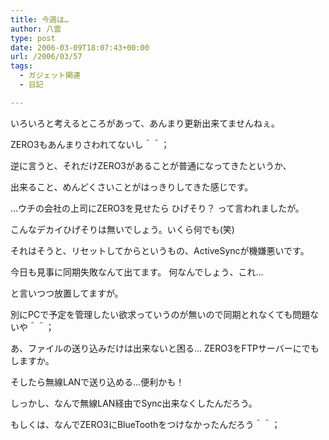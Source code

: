 ```yaml
---
title: 今週は…
author: 八雲
type: post
date: 2006-03-09T18:07:43+00:00
url: /2006/03/57
tags:
  - ガジェット関連
  - 日記

---
```

いろいろと考えるところがあって、あんまり更新出来てませんねぇ。
  
ZERO3もあんまりさわれてないし＾＾；
  
逆に言うと、それだけZERO3があることが普通になってきたというか、
  
出来ること、めんどくさいことがはっきりしてきた感じです。

…ウチの会社の上司にZERO3を見せたら ひげそり？ って言われましたが。
  
こんなデカイひげそりは無いでしょう。いくら何でも(笑)

それはそうと、リセットしてからというもの、ActiveSyncが機嫌悪いです。
  
今日も見事に同期失敗なんて出てます。 何なんでしょう、これ…
  
と言いつつ放置してますが。
  
別にPCで予定を管理したい欲求っていうのが無いので同期とれなくても問題ないや＾＾；
  
あ、ファイルの送り込みだけは出来ないと困る… ZERO3をFTPサーバーにでもしますか。
  
そしたら無線LANで送り込める…便利かも！
  
しっかし、なんで無線LAN経由でSync出来なくしたんだろう。
  
もしくは、なんでZERO3にBlueToothをつけなかったんだろう＾＾；
